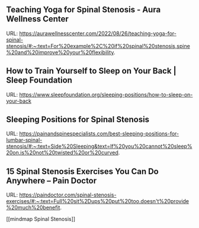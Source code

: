 ## Teaching Yoga for Spinal Stenosis - Aura Wellness Center
URL: https://aurawellnesscenter.com/2022/08/26/teaching-yoga-for-spinal-stenosis/#:~:text=For%20example%2C%20if%20spinal%20stenosis,spine%20and%20improve%20your%20flexibility.
## How to Train Yourself to Sleep on Your Back | Sleep Foundation
URL: https://www.sleepfoundation.org/sleeping-positions/how-to-sleep-on-your-back
## Sleeping Positions for Spinal Stenosis
URL: https://painandspinespecialists.com/best-sleeping-positions-for-lumbar-spinal-stenosis/#:~:text=Side%20Sleeping&text=If%20you%20cannot%20sleep%20on,is%20not%20twisted%20or%20curved.
## 15 Spinal Stenosis Exercises You Can Do Anywhere – Pain Doctor
URL: https://paindoctor.com/spinal-stenosis-exercises/#:~:text=Full%20sit%2Dups%20put%20too,doesn't%20provide%20much%20benefit.

[[mindmap Spinal Stenosis]]